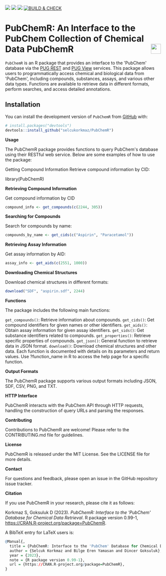 [![](https://www.r-pkg.org/badges/version/PubChemR)](https://cran.r-project.org/package=PubChemR)
[![](https://www.r-pkg.org/badges/last-release/PubChemR?color=orange)](https://cran.r-project.org/package=PubChemR)
[![](https://img.shields.io/badge/lifecycle-stable-brightgreen.svg)](https://lifecycle.r-lib.org/articles/stages.html#stable)
[![BUILD & CHECK](https://github.com/selcukorkmaz/PubChemR/actions/workflows/R-BUILD-CHECK.yml/badge.svg)](https://github.com/selcukorkmaz/PubChemR/actions/workflows/R-BUILD-CHECK.yml)
<!-- [![](https://cranlogs.r-pkg.org/badges/PubChemR)](https://cran.r-project.org/package=PubChemR) -->
<!-- [![License: GPL (>= 2)](https://img.shields.io/badge/license-GPL%20(%3E=%202)-blue.svg)](https://cran.r-project.org/web/licenses/GPL-2) -->

# PubChemR: An Interface to the PubChem Collection of Chemical Data PubChemR <img src="docs/figures/logo.png" align="right" height="32" />

`PubChemR` is an R package that provides an interface to the 'PubChem' database via the [PUG REST](https://pubchem.ncbi.nlm.nih.gov/docs/pug-rest) and 
[PUG View](https://pubchem.ncbi.nlm.nih.gov/docs/pug-view) services. This package allows users to programmatically 
access chemical and biological data from 'PubChem', including compounds, substances, assays, and various other data types. 
Functions are available to retrieve data in different formats, perform searches, and access detailed annotations.

## Installation

You can install the development version of `PubChemR` from [GitHub](https://github.com/) with:

```r
# install.packages("devtools")
devtools::install_github("selcukorkmaz/PubChemR")
```

**Usage**

The PubChemR package provides functions to query PubChem's database using their RESTful web service. Below are some examples of how to use the package:

Getting Compound Information
Retrieve compound information by CID:

library(PubChemR)


**Retrieving Compound Information**

Get compound information by CID

```r
compound_info <- get_compounds(c(2244, 305))
```

**Searching for Compounds**

Search for compounds by name:

```r
compounds_by_name <- get_cids(c("Aspirin", "Paracetamol"))
```

**Retrieving Assay Information**

Get assay information by AID:

```r
assay_info <- get_aids(c(2551, 1000))
```

**Downloading Chemical Structures**

Download chemical structures in different formats:

```r
download("SDF", "aspirin.sdf", 2244)
```

**Functions**

The package includes the following main functions:

`get_compounds()`: Retrieve information about compounds.
`get_cids()`: Get compound identifiers for given names or other identifiers.
`get_aids()`: Obtain assay information for given assay identifiers.
`get_sids()`: Get substance identifiers related to compounds.
`get_properties()`: Retrieve specific properties of compounds.
`get_json()`: General function to retrieve data in JSON format.
`download()`: Download chemical structures and other data.
Each function is documented with details on its parameters and return values. Use ?function_name in R to access the help page for a specific function.

**Output Formats**

The PubChemR package supports various output formats including JSON, SDF, CSV, PNG, and TXT.

**HTTP Interface**

PubChemR interacts with the PubChem API through HTTP requests, handling the construction of query URLs and parsing the responses.

**Contributing**

Contributions to PubChemR are welcome! Please refer to the CONTRIBUTING.md file for guidelines.

**License**

PubChemR is released under the MIT License. See the LICENSE file for more details.

**Contact**

For questions and feedback, please open an issue in the GitHub repository issue tracker.

**Citation**

If you use PubChemR in your research, please cite it as follows:

Korkmaz S, Goksuluk D (2023). _PubChemR: Interface to the 'PubChem' Database for Chemical Data Retrieval_. R package version 0.99-1, <https://CRAN.R-project.org/package=PubChemR>.

A BibTeX entry for LaTeX users is:

```r
@Manual{,
  title = {PubChemR: Interface to the 'PubChem' Database for Chemical Data Retrieval},
  author = {Selcuk Korkmaz and Bilge Eren Yamasan and Dincer Goksuluk},
  year = {2023},
  note = {R package version 0.99-1},
  url = {https://CRAN.R-project.org/package=PubChemR},
}
```
















